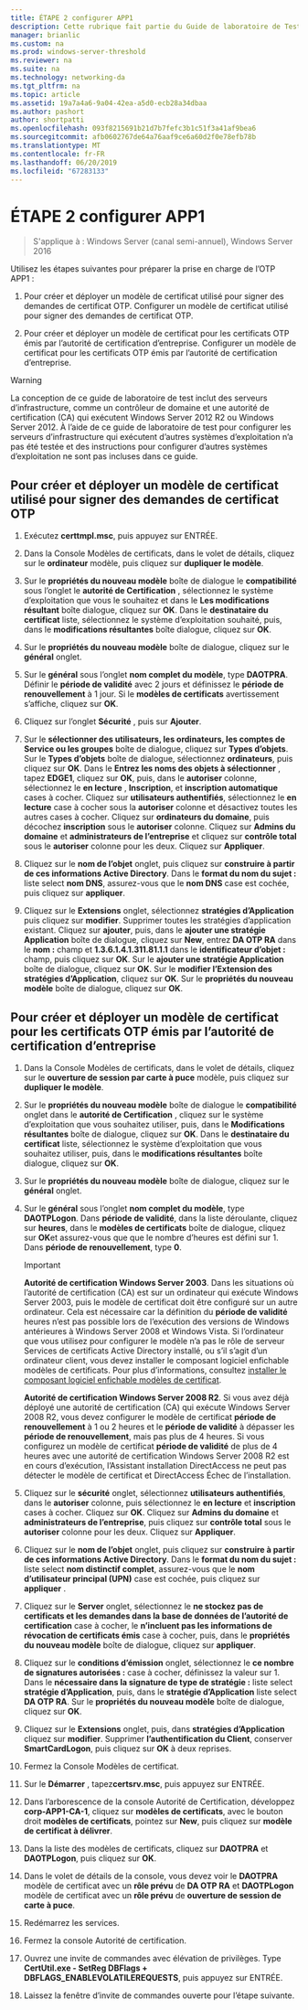 ```yaml
---
title: ÉTAPE 2 configurer APP1
description: Cette rubrique fait partie du Guide de laboratoire de Test - démontrer DirectAccess avec l’authentification OTP et RSA SecurID pour Windows Server 2016
manager: brianlic
ms.custom: na
ms.prod: windows-server-threshold
ms.reviewer: na
ms.suite: na
ms.technology: networking-da
ms.tgt_pltfrm: na
ms.topic: article
ms.assetid: 19a7a4a6-9a04-42ea-a5d0-ecb28a34dbaa
ms.author: pashort
author: shortpatti
ms.openlocfilehash: 093f8215691b21d7b7fefc3b1c51f3a41af9bea6
ms.sourcegitcommit: afb0602767de64a76aaf9ce6a60d2f0e78efb78b
ms.translationtype: MT
ms.contentlocale: fr-FR
ms.lasthandoff: 06/20/2019
ms.locfileid: "67283133"
---
```

# <a name="step-2-configure-app1"></a>ÉTAPE 2 configurer APP1

>S'applique à : Windows Server (canal semi-annuel), Windows Server 2016

Utilisez les étapes suivantes pour préparer la prise en charge de l’OTP APP1 :  
  
1. Pour créer et déployer un modèle de certificat utilisé pour signer des demandes de certificat OTP. Configurer un modèle de certificat utilisé pour signer des demandes de certificat OTP.  
  
2. Pour créer et déployer un modèle de certificat pour les certificats OTP émis par l’autorité de certification d’entreprise. Configurer un modèle de certificat pour les certificats OTP émis par l’autorité de certification d’entreprise.  
  
> [!WARNING]  
> La conception de ce guide de laboratoire de test inclut des serveurs d’infrastructure, comme un contrôleur de domaine et une autorité de certification (CA) qui exécutent Windows Server 2012 R2 ou Windows Server 2012. À l’aide de ce guide de laboratoire de test pour configurer les serveurs d’infrastructure qui exécutent d’autres systèmes d’exploitation n’a pas été testée et des instructions pour configurer d’autres systèmes d’exploitation ne sont pas incluses dans ce guide.  
  
## <a name="DAOTPRA"></a>Pour créer et déployer un modèle de certificat utilisé pour signer des demandes de certificat OTP  
  
1.  Exécutez **certtmpl.msc**, puis appuyez sur ENTRÉE.  
  
2.  Dans la Console Modèles de certificats, dans le volet de détails, cliquez sur le **ordinateur** modèle, puis cliquez sur **dupliquer le modèle**.  
  
3.  Sur le **propriétés du nouveau modèle** boîte de dialogue le **compatibilité** sous l’onglet le **autorité de Certification** , sélectionnez le système d’exploitation que vous le souhaitez et dans le  **Les modifications résultant** boîte dialogue, cliquez sur **OK**. Dans le **destinataire du certificat** liste, sélectionnez le système d’exploitation souhaité, puis, dans le **modifications résultantes** boîte dialogue, cliquez sur **OK**.  
  
4.  Sur le **propriétés du nouveau modèle** boîte de dialogue, cliquez sur le **général** onglet.  
  
5.  Sur le **général** sous l’onglet **nom complet du modèle**, type **DAOTPRA**. Définir le **période de validité** avec 2 jours et définissez le **période de renouvellement** à 1 jour. Si le **modèles de certificats** avertissement s’affiche, cliquez sur **OK**.  
  
6.  Cliquez sur l’onglet **Sécurité** , puis sur **Ajouter**.  
  
7.  Sur le **sélectionner des utilisateurs, les ordinateurs, les comptes de Service ou les groupes** boîte de dialogue, cliquez sur **Types d’objets**. Sur le **Types d’objets** boîte de dialogue, sélectionnez **ordinateurs**, puis cliquez sur **OK**. Dans le **Entrez les noms des objets à sélectionner** , tapez **EDGE1**, cliquez sur **OK**, puis, dans le **autoriser** colonne, sélectionnez le **en lecture** , **Inscription**, et **inscription automatique** cases à cocher. Cliquez sur **utilisateurs authentifiés**, sélectionnez le **en lecture** case à cocher sous la **autoriser** colonne et désactivez toutes les autres cases à cocher. Cliquez sur **ordinateurs du domaine**, puis décochez **inscription** sous le **autoriser** colonne. Cliquez sur **Admins du domaine** et **administrateurs de l’entreprise** et cliquez sur **contrôle total** sous le **autoriser** colonne pour les deux. Cliquez sur **Appliquer**.  
  
8.  Cliquez sur le **nom de l’objet** onglet, puis cliquez sur **construire à partir de ces informations Active Directory**. Dans le **format du nom du sujet :** liste select **nom DNS**, assurez-vous que le **nom DNS** case est cochée, puis cliquez sur **appliquer**.  
  
9. Cliquez sur le **Extensions** onglet, sélectionnez **stratégies d’Application** puis cliquez sur **modifier**. Supprimer toutes les stratégies d’application existant. Cliquez sur **ajouter**, puis, dans le **ajouter une stratégie Application** boîte de dialogue, cliquez sur **New**, entrez **DA OTP RA** dans le **nom :** champ et **1.3.6.1.4.1.311.81.1.1** dans le **identificateur d’objet :** champ, puis cliquez sur **OK**. Sur le **ajouter une stratégie Application** boîte de dialogue, cliquez sur **OK**. Sur le **modifier l’Extension des stratégies d’Application**, cliquez sur **OK**. Sur le **propriétés du nouveau modèle** boîte de dialogue, cliquez sur **OK**.  
  
## <a name="DAOTPLogon"></a>Pour créer et déployer un modèle de certificat pour les certificats OTP émis par l’autorité de certification d’entreprise  
  
1.  Dans la Console Modèles de certificats, dans le volet de détails, cliquez sur le **ouverture de session par carte à puce** modèle, puis cliquez sur **dupliquer le modèle**.  
  
2.  Sur le **propriétés du nouveau modèle** boîte de dialogue le **compatibilité** onglet dans le **autorité de Certification** , cliquez sur le système d’exploitation que vous souhaitez utiliser, puis, dans le **Modifications résultantes** boîte de dialogue, cliquez sur **OK**. Dans le **destinataire du certificat** liste, sélectionnez le système d’exploitation que vous souhaitez utiliser, puis, dans le **modifications résultantes** boîte dialogue, cliquez sur **OK**.  
  
3.  Sur le **propriétés du nouveau modèle** boîte de dialogue, cliquez sur le **général** onglet.  
  
4.  Sur le **général** sous l’onglet **nom complet du modèle**, type **DAOTPLogon**. Dans **période de validité**, dans la liste déroulante, cliquez sur **heures**, dans le **modèles de certificats** boîte de dialogue, cliquez sur **OK**et assurez-vous que que le nombre d’heures est défini sur 1. Dans **période de renouvellement**, type **0**.  
  
    > [!IMPORTANT]  
    > **Autorité de certification Windows Server 2003**. Dans les situations où l’autorité de certification (CA) est sur un ordinateur qui exécute Windows Server 2003, puis le modèle de certificat doit être configuré sur un autre ordinateur. Cela est nécessaire car la définition du **période de validité** heures n’est pas possible lors de l’exécution des versions de Windows antérieures à Windows Server 2008 et Windows Vista. Si l’ordinateur que vous utilisez pour configurer le modèle n’a pas le rôle de serveur Services de certificats Active Directory installé, ou s’il s’agit d’un ordinateur client, vous devez installer le composant logiciel enfichable modèles de certificats. Pour plus d’informations, consultez [installer le composant logiciel enfichable modèles de certificat](https://technet.microsoft.com/library/cc732445.aspx).  
    >   
    > **Autorité de certification Windows Server 2008 R2**. Si vous avez déjà déployé une autorité de certification (CA) qui exécute Windows Server 2008 R2, vous devez configurer le modèle de certificat **période de renouvellement** à 1 ou 2 heures et le **période de validité** à dépasser les **période de renouvellement**, mais pas plus de 4 heures. Si vous configurez un modèle de certificat **période de validité** de plus de 4 heures avec une autorité de certification Windows Server 2008 R2 est en cours d’exécution, l’Assistant installation DirectAccess ne peut pas détecter le modèle de certificat et DirectAccess Échec de l’installation.  
  
5.  Cliquez sur le **sécurité** onglet, sélectionnez **utilisateurs authentifiés**, dans le **autoriser** colonne, puis sélectionnez le **en lecture** et **inscription**  cases à cocher. Cliquez sur **OK**. Cliquez sur **Admins du domaine** et **administrateurs de l’entreprise**, puis cliquez sur **contrôle total** sous le **autoriser** colonne pour les deux. Cliquez sur **Appliquer**.  
  
6.  Cliquez sur le **nom de l’objet** onglet, puis cliquez sur **construire à partir de ces informations Active Directory**. Dans le **format du nom du sujet :** liste select **nom distinctif complet**, assurez-vous que le **nom d’utilisateur principal (UPN)** case est cochée, puis cliquez sur **appliquer** .  
  
7.  Cliquez sur le **Server** onglet, sélectionnez le **ne stockez pas de certificats et les demandes dans la base de données de l’autorité de certification** case à cocher, le **n’incluent pas les informations de révocation de certificats émis** case à cocher, puis, dans le **propriétés du nouveau modèle** boîte de dialogue, cliquez sur **appliquer**.  
  
8.  Cliquez sur le **conditions d’émission** onglet, sélectionnez le **ce nombre de signatures autorisées :** case à cocher, définissez la valeur sur 1. Dans le **nécessaire dans la signature de type de stratégie :** liste select **stratégie d’Application**, puis, dans le **stratégie d’Application** liste select **DA OTP RA**. Sur le **propriétés du nouveau modèle** boîte de dialogue, cliquez sur **OK**.  
  
9. Cliquez sur le **Extensions** onglet, puis, dans **stratégies d’Application** cliquez sur **modifier**. Supprimer **l’authentification du Client**, conserver **SmartCardLogon**, puis cliquez sur **OK** à deux reprises.  
  
10. Fermez la Console Modèles de certificat.  
  
11. Sur le **Démarrer** , tapez**certsrv.msc**, puis appuyez sur ENTRÉE.  
  
12. Dans l’arborescence de la console Autorité de Certification, développez **corp-APP1-CA-1**, cliquez sur **modèles de certificats**, avec le bouton droit **modèles de certificats**, pointez sur **New**, puis cliquez sur **modèle de certificat à délivrer**.  
  
13. Dans la liste des modèles de certificats, cliquez sur **DAOTPRA** et **DAOTPLogon**, puis cliquez sur **OK**.  
  
14. Dans le volet de détails de la console, vous devez voir le **DAOTPRA** modèle de certificat avec un **rôle prévu** de **DA OTP RA** et **DAOTPLogon** modèle de certificat avec un **rôle prévu** de **ouverture de session de carte à puce**.  
  
15. Redémarrez les services.  
  
16. Fermez la console Autorité de certification.  
  
17. Ouvrez une invite de commandes avec élévation de privilèges. Type **CertUtil.exe - SetReg DBFlags + DBFLAGS_ENABLEVOLATILEREQUESTS**, puis appuyez sur ENTRÉE.  
  
18. Laissez la fenêtre d’invite de commandes ouverte pour l’étape suivante.  
  


